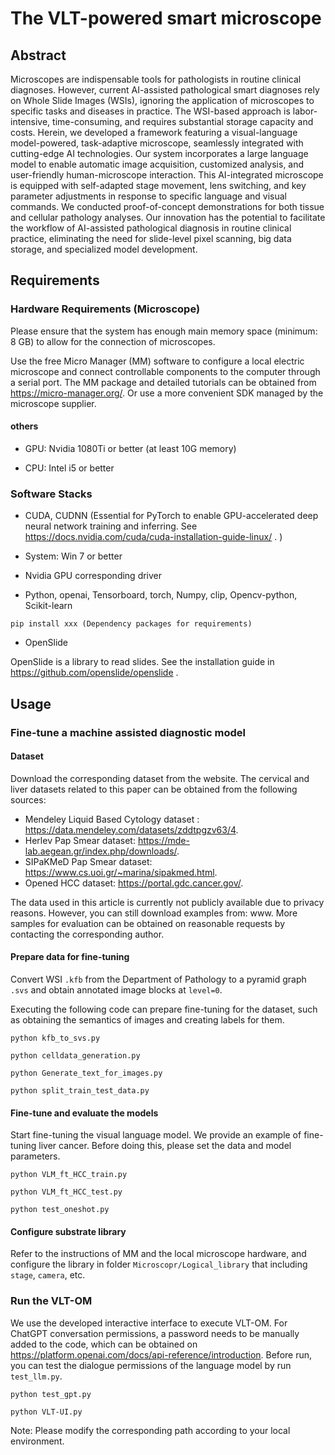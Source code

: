 # The VLT-powered smart microscope

## Abstract
Microscopes are indispensable tools for pathologists in routine clinical diagnoses. However, current AI-assisted pathological smart diagnoses rely on Whole Slide Images (WSIs),  ignoring the application of microscopes to specific tasks and diseases in practice. The WSI-based approach is labor-intensive, time-consuming, and requires substantial storage capacity and costs. Herein, we developed a framework featuring a visual-language model-powered, task-adaptive microscope, seamlessly integrated with cutting-edge AI technologies. Our system incorporates a large language model to enable automatic image acquisition, customized analysis, and user-friendly human-microscope interaction. This AI-integrated microscope is equipped with self-adapted stage movement, lens switching, and key parameter adjustments in response to specific language and visual commands. We conducted proof-of-concept demonstrations for both tissue and cellular pathology analyses. Our innovation has the potential to facilitate the workflow of AI-assisted pathological diagnosis in routine clinical practice, eliminating the need for slide-level pixel scanning, big data storage, and specialized model development.


## Requirements

### Hardware Requirements (Microscope)

Please ensure that the system has enough main memory space (minimum: 8 GB) to allow for the connection of microscopes.

Use the free Micro Manager (MM) software to configure a local electric microscope and connect controllable components to the computer through a serial port.
The MM package and detailed tutorials can be obtained from https://micro-manager.org/. Or use a more convenient SDK managed by the microscope supplier.

#### others
- GPU: Nvidia 1080Ti or better (at least 10G memory)

- CPU: Intel i5 or better

### Software Stacks

- CUDA, CUDNN (Essential for PyTorch to enable GPU-accelerated deep neural network training and inferring. See https://docs.nvidia.com/cuda/cuda-installation-guide-linux/ .
)

- System: Win 7 or better

- Nvidia GPU corresponding driver

- Python,
openai,
Tensorboard,
torch,
Numpy,
clip,
Opencv-python,
Scikit-learn
```
pip install xxx (Dependency packages for requirements)
```
- OpenSlide

OpenSlide is a library to read slides. See the installation guide in https://github.com/openslide/openslide .

## Usage

### Fine-tune a machine assisted diagnostic model

#### Dataset
Download the corresponding dataset from the website. The cervical and liver datasets related to this paper can be obtained from the following sources:
- Mendeley Liquid Based Cytology dataset : https://data.mendeley.com/datasets/zddtpgzv63/4.
- Herlev Pap Smear dataset: https://mde-lab.aegean.gr/index.php/downloads/.
- SIPaKMeD Pap Smear dataset: https://www.cs.uoi.gr/~marina/sipakmed.html.
- Opened HCC dataset: https://portal.gdc.cancer.gov/.

The data used in this article is currently not publicly available due to privacy reasons. However, you can still download examples from: www. 
More samples for evaluation can be obtained on reasonable requests by contacting the corresponding author.

#### Prepare data for fine-tuning

Convert WSI `.kfb` from the Department of Pathology to a pyramid graph `.svs` and obtain annotated image blocks at `level=0`.

Executing the following code can prepare fine-tuning for the dataset, such as obtaining the semantics of images and creating labels for them.

```
python kfb_to_svs.py

python celldata_generation.py

python Generate_text_for_images.py

python split_train_test_data.py
```

#### Fine-tune and evaluate the models

Start fine-tuning the visual language model. We provide an example of fine-tuning liver cancer. Before doing this, please set the data and model parameters.

```
python VLM_ft_HCC_train.py

python VLM_ft_HCC_test.py

python test_oneshot.py
```
#### Configure substrate library

Refer to the instructions of MM and the local microscope hardware, and configure the library in folder `Microscopr/Logical_library` that including `stage`, `camera`, etc.

### Run the VLT-OM
We use the developed interactive interface to execute VLT-OM. For ChatGPT conversation permissions, 
a password needs to be manually added to the code, which can be obtained on https://platform.openai.com/docs/api-reference/introduction.
Before run, you can test the dialogue permissions of the language model by run `test_llm.py`.
```
python test_gpt.py

python VLT-UI.py
```
Note: Please modify the corresponding path according to your local environment.
